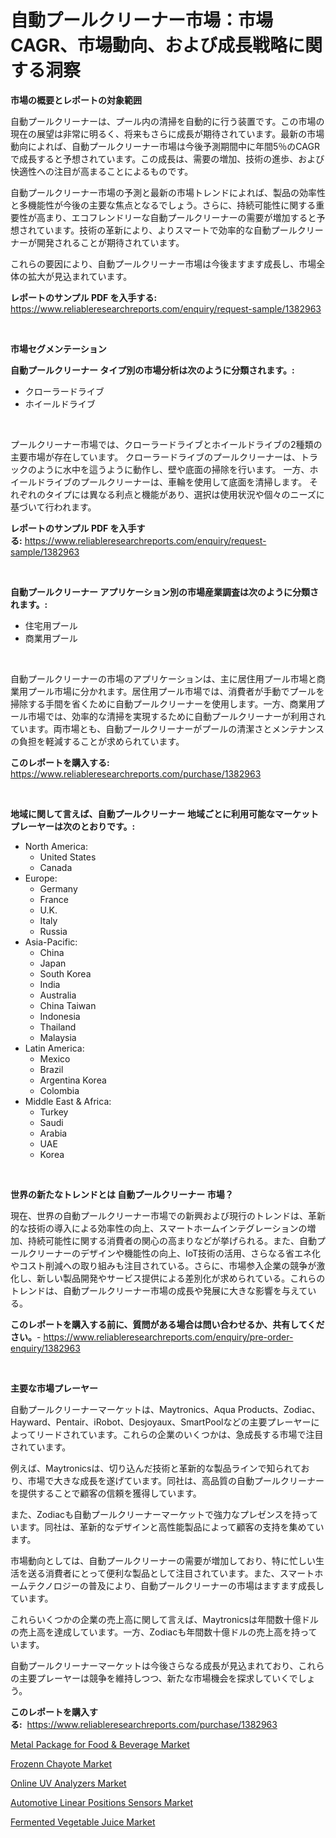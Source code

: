 <p><h1>自動プールクリーナー市場：市場CAGR、市場動向、および成長戦略に関する洞察</h1></p><p><strong>市場の概要とレポートの対象範囲</strong></p>
<p><p>自動プールクリーナーは、プール内の清掃を自動的に行う装置です。この市場の現在の展望は非常に明るく、将来もさらに成長が期待されています。最新の市場動向によれば、自動プールクリーナー市場は今後予測期間中に年間5％のCAGRで成長すると予想されています。この成長は、需要の増加、技術の進歩、および快適性への注目が高まることによるものです。</p><p>自動プールクリーナー市場の予測と最新の市場トレンドによれば、製品の効率性と多機能性が今後の主要な焦点となるでしょう。さらに、持続可能性に関する重要性が高まり、エコフレンドリーな自動プールクリーナーの需要が増加すると予想されています。技術の革新により、よりスマートで効率的な自動プールクリーナーが開発されることが期待されています。</p><p>これらの要因により、自動プールクリーナー市場は今後ますます成長し、市場全体の拡大が見込まれています。</p></p>
<p><strong>レポートのサンプル PDF を入手する:</strong> <a href="https://www.reliableresearchreports.com/enquiry/request-sample/1382963">https://www.reliableresearchreports.com/enquiry/request-sample/1382963</a></p>
<p>&nbsp;</p>
<p><strong>市場セグメンテーション</strong></p>
<p><strong>自動プールクリーナー タイプ別の市場分析は次のように分類されます。:</strong></p>
<p><ul><li>クローラードライブ</li><li>ホイールドライブ</li></ul></p>
<p>&nbsp;</p>
<p><p>プールクリーナー市場では、クローラードライブとホイールドライブの2種類の主要市場が存在しています。 クローラードライブのプールクリーナーは、トラックのように水中を這うように動作し、壁や底面の掃除を行います。 一方、ホイールドライブのプールクリーナーは、車輪を使用して底面を清掃します。 それぞれのタイプには異なる利点と機能があり、選択は使用状況や個々のニーズに基づいて行われます。</p></p>
<p><strong>レポートのサンプル PDF を入手する:</strong>&nbsp;<a href="https://www.reliableresearchreports.com/enquiry/request-sample/1382963">https://www.reliableresearchreports.com/enquiry/request-sample/1382963</a></p>
<p>&nbsp;</p>
<p><strong> 自動プールクリーナー アプリケーション別の市場産業調査は次のように分類されます。:</strong></p>
<p><ul><li>住宅用プール</li><li>商業用プール</li></ul></p>
<p>&nbsp;</p>
<p><p>自動プールクリーナーの市場のアプリケーションは、主に居住用プール市場と商業用プール市場に分かれます。居住用プール市場では、消費者が手動でプールを掃除する手間を省くために自動プールクリーナーを使用します。一方、商業用プール市場では、効率的な清掃を実現するために自動プールクリーナーが利用されています。両市場とも、自動プールクリーナーがプールの清潔さとメンテナンスの負担を軽減することが求められています。</p></p>
<p><strong>このレポートを購入する:</strong>&nbsp; <a href="https://www.reliableresearchreports.com/purchase/1382963">https://www.reliableresearchreports.com/purchase/1382963</a></p>
<p>&nbsp;</p>
<p><strong>地域に関して言えば、自動プールクリーナー 地域ごとに利用可能なマーケットプレーヤーは次のとおりです。:</strong></p>
<p><ul>
    <li>
        North America:
        <ul>
            <li>United States</li>
            <li>Canada</li>
        </ul>
    </li>
    <li>
        Europe:
        <ul>
            <li>Germany</li>
            <li>France</li>
            <li>U.K.</li>
            <li>Italy</li>
            <li>Russia</li>
        </ul>
    </li>
    <li>
        Asia-Pacific:
        <ul>
            <li>China</li>
            <li>Japan</li>
            <li>South Korea</li>
            <li>India</li>
            <li>Australia</li>
            <li>China Taiwan</li>
            <li>Indonesia</li>
            <li>Thailand</li>
            <li>Malaysia</li>
        </ul>
    </li>
    <li>
        Latin America:
        <ul>
            <li>Mexico</li>
            <li>Brazil</li>
            <li>Argentina Korea</li>
            <li>Colombia</li>
        </ul>
    </li>
    <li>
        Middle East & Africa:
        <ul>
            <li>Turkey</li>
            <li>Saudi</li>
            <li>Arabia</li>
            <li>UAE</li>
            <li>Korea</li>
        </ul>
    </li>
    </ul></p>
<p>&nbsp;</p>
<p><strong>世界の新たなトレンドとは 自動プールクリーナー 市場？</strong></p>
<p><p>現在、世界の自動プールクリーナー市場での新興および現行のトレンドは、革新的な技術の導入による効率性の向上、スマートホームインテグレーションの増加、持続可能性に関する消費者の関心の高まりなどが挙げられる。また、自動プールクリーナーのデザインや機能性の向上、IoT技術の活用、さらなる省エネ化やコスト削減への取り組みも注目されている。さらに、市場参入企業の競争が激化し、新しい製品開発やサービス提供による差別化が求められている。これらのトレンドは、自動プールクリーナー市場の成長や発展に大きな影響を与えている。</p></p>
<p><strong>このレポートを購入する前に、質問がある場合は問い合わせるか、共有してください。</strong>- <a href="https://www.reliableresearchreports.com/enquiry/pre-order-enquiry/1382963">https://www.reliableresearchreports.com/enquiry/pre-order-enquiry/1382963</a></p>
<p>&nbsp;</p>
<p><strong>主要な市場プレーヤー</strong></p>
<p><p>自動プールクリーナーマーケットは、Maytronics、Aqua Products、Zodiac、Hayward、Pentair、iRobot、Desjoyaux、SmartPoolなどの主要プレーヤーによってリードされています。これらの企業のいくつかは、急成長する市場で注目されています。</p><p>例えば、Maytronicsは、切り込んだ技術と革新的な製品ラインで知られており、市場で大きな成長を遂げています。同社は、高品質の自動プールクリーナーを提供することで顧客の信頼を獲得しています。</p><p>また、Zodiacも自動プールクリーナーマーケットで強力なプレゼンスを持っています。同社は、革新的なデザインと高性能製品によって顧客の支持を集めています。</p><p>市場動向としては、自動プールクリーナーの需要が増加しており、特に忙しい生活を送る消費者にとって便利な製品として注目されています。また、スマートホームテクノロジーの普及により、自動プールクリーナーの市場はますます成長しています。</p><p>これらいくつかの企業の売上高に関して言えば、Maytronicsは年間数十億ドルの売上高を達成しています。一方、Zodiacも年間数十億ドルの売上高を持っています。</p><p>自動プールクリーナーマーケットは今後さらなる成長が見込まれており、これらの主要プレーヤーは競争を維持しつつ、新たな市場機会を探求していくでしょう。</p></p>
<p><strong>このレポートを購入する:</strong>&nbsp;&nbsp;<a href="https://www.reliableresearchreports.com/purchase/1382963">https://www.reliableresearchreports.com/purchase/1382963</a></p>
<p><p><a href="https://github.com/provorikovar/Market-Research-Report-List-3/blob/main/metal-package-for-food-beverage-market.md">Metal Package for Food & Beverage Market</a></p><p><a href="https://carnation-joke-41f.notion.site/Insights-into-Frozenn-Chayote-Market-Size-Analysing-Market-Share-Trends-and-Growth-from-2024-to-2-39712a68113b48d685836bbe9efbb5e8">Frozenn Chayote Market</a></p><p><a href="https://issuu.com/reportprime-2/docs/online-uv-analyzers-market-size-2030.pptx">Online UV Analyzers Market</a></p><p><a href="https://view.publitas.com/reportprime-1/automotive-linear-positions-sensors-market-size-and-examines-its-market-scope-with-a-primary-focus-on-growth-opportunities-and-forecasted-trends-spanning-from-2024-to-2031/">Automotive Linear Positions Sensors Market</a></p><p><a href="https://adventurous-uranium-ef9.notion.site/Insights-into-Fermented-Vegetable-Juice-Market-Size-Analysing-Market-Share-Trends-and-Growth-from-b84fb10935e6406a8696b39022178c4c">Fermented Vegetable Juice Market</a></p></p>